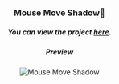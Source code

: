 <div align="center">
  
### Mouse Move Shadow👥

##### You can view the project [here](https://isbendiyarovanezrin.github.io/MouseMoveShadow "Click me!👥").

##### Preview

![Mouse Move Shadow](https://i.postimg.cc/T2HdDbPF/shadow.gif)

</div>
